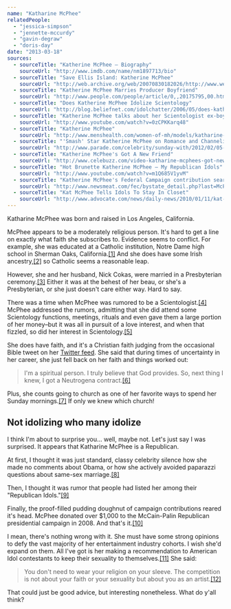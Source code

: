 ```yaml
---
name: "Katharine McPhee"
relatedPeople:
  - "jessica-simpson"
  - "jennette-mccurdy"
  - "gavin-degraw"
  - "doris-day"
date: "2013-03-18"
sources:
  - sourceTitle: "Katherine McPhee – Biography"
    sourceUrl: "http://www.imdb.com/name/nm1897713/bio"
  - sourceTitle: "Save Ellis Island: Katherine McPhee"
    sourceUrl: "http://web.archive.org/web/20070830182026/http://www.weareellisisland.org/stories/view/36"
  - sourceTitle: "Katherine McPhee Marries Producer Boyfriend"
    sourceUrl: "http://www.people.com/people/article/0,,20175795,00.html"
  - sourceTitle: "Does Katherine McPhee Idolize Scientology"
    sourceUrl: "http://blog.beliefnet.com/idolchatter/2006/05/does-katherine-mcphee-idolize.html"
  - sourceTitle: "Katherine McPhee talks about her Scientologist ex-boyfriend"
    sourceUrl: "http://www.youtube.com/watch?v=0zCPKKarq48"
  - sourceTitle: "Katherine McPhee"
    sourceUrl: "http://www.menshealth.com/women-of-mh/models/katharine-mcphee"
  - sourceTitle: "'Smash' Star Katherine McPhee on Romance and Channeling Marilyn"
    sourceUrl: "http://www.parade.com/celebrity/sunday-with/2012/02/05-katharine-mcphee.html"
  - sourceTitle: "Katherine McPhee's Got A New Friend"
    sourceUrl: "http://www.celebuzz.com/video-katharine-mcphees-got-new-s106141/"
  - sourceTitle: "Hot Brunette Katherine McPhee – My Republican Idols"
    sourceUrl: "http://www.youtube.com/watch?v=m1Q685V1yvM"
  - sourceTitle: "Katherine McPhee's Federal Campaign contribution search results"
    sourceUrl: "http://www.newsmeat.com/fec/bystate_detail.php?last=McPhee&first=Katharine"
  - sourceTitle: "Kat McPhee Tells Idols To Stay In Closet"
    sourceUrl: "http://www.advocate.com/news/daily-news/2010/01/11/kat-mcphee-tells-idols-stay-closet"
---
```


Katharine McPhee was born and raised in Los Angeles, California.

McPhee appears to be a moderately religious person. It's hard to get a line on exactly what faith she subscribes to. Evidence seems to conflict. For example, she was educated at a Catholic institution, Notre Dame high school in Sherman Oaks, California.<a class="source-citation" href="#http://www.imdb.com/name/nm1897713/bio" title="Katherine McPhee – Biography">[1]</a> And she does have some Irish ancestry,<a class="source-citation" href="#http://web.archive.org/web/20070830182026/http://www.weareellisisland.org/stories/view/36" title="Save Ellis Island: Katherine McPhee">[2]</a> so Catholic seems a reasonable leap.

However, she and her husband, Nick Cokas, were married in a Presbyterian ceremony.<a class="source-citation" href="#http://www.people.com/people/article/0,,20175795,00.html" title="Katherine McPhee Marries Producer Boyfriend">[3]</a> Either it was at the behest of her beau, or she's a Presbyterian, or she just doesn't care either way. Hard to say.

There was a time when McPhee was rumored to be a Scientologist.<a class="source-citation" href="#http://blog.beliefnet.com/idolchatter/2006/05/does-katherine-mcphee-idolize.html" title="Does Katherine McPhee Idolize Scientology">[4]</a> McPhee addressed the rumors, admitting that she did attend some Scientology functions, meetings, rituals and even gave them a large portion of her money–but it was all in pursuit of a love interest, and when that fizzled, so did her interest in Scientology.<a class="source-citation" href="#http://www.youtube.com/watch?v=0zCPKKarq48" title="Katherine McPhee talks about her Scientologist ex-boyfriend">[5]</a>

She does have faith, and it's a Christian faith judging from the occasional Bible tweet on her [Twitter feed](https://twitter.com/katharinemcphee). She said that during times of uncertainty in her career, she just fell back on her faith and things worked out:

>I'm a spiritual person. I truly believe that God provides. So, next thing I knew, I got a Neutrogena contract.<a class="source-citation" href="#http://www.menshealth.com/women-of-mh/models/katharine-mcphee" title="Katherine McPhee">[6]</a>

Plus, she counts going to church as one of her favorite ways to spend her Sunday mornings.<a class="source-citation" href="#http://www.parade.com/celebrity/sunday-with/2012/02/05-katharine-mcphee.html" title="&apos;Smash&apos; Star Katherine McPhee on Romance and Channeling Marilyn">[7]</a> If only we knew which church!


## Not idolizing who many idolize

I think I'm about to surprise you… well, maybe not. Let's just say I was surprised. It appears that Katharine McPhee is a Republican.

At first, I thought it was just standard, classy celebrity silence how she made no comments about Obama, or how she actively avoided paparazzi questions about same-sex marriage.<a class="source-citation" href="#http://www.celebuzz.com/video-katharine-mcphees-got-new-s106141/" title="Katherine McPhee&apos;s Got A New Friend">[8]</a>

Then, I thought it was rumor that people had listed her among their "Republican Idols."<a class="source-citation" href="#http://www.youtube.com/watch?v=m1Q685V1yvM" title="Hot Brunette Katherine McPhee – My Republican Idols">[9]</a>

Finally, the proof-filled pudding doughnut of campaign contributions reared it's head. McPhee donated over $1,000 to the McCain-Palin Republican presidential campaign in 2008. And that's it.<a class="source-citation" href="#http://www.newsmeat.com/fec/bystate_detail.php?last=McPhee&first=Katharine" title="Katherine McPhee&apos;s Federal Campaign contribution search results">[10]</a>

I mean, there's nothing wrong with it. She must have some strong opinions to defy the vast majority of her entertainment industry cohorts. I wish she'd expand on them. All I've got is her making a recommendation to American Idol contestants to keep their sexuality to themselves.<a class="source-citation" href="#http://www.advocate.com/news/daily-news/2010/01/11/kat-mcphee-tells-idols-stay-closet" title="Kat McPhee Tells Idols To Stay In Closet">[11]</a> She said:

>You don't need to wear your religion on your sleeve. The competition is not about your faith or your sexuality but about you as an artist.<a class="source-citation" href="#http://www.advocate.com/news/daily-news/2010/01/11/kat-mcphee-tells-idols-stay-closet" title="Kat McPhee Tells Idols To Stay In Closet">[12]</a>

That could just be good advice, but interesting nonetheless. What do y'all think?